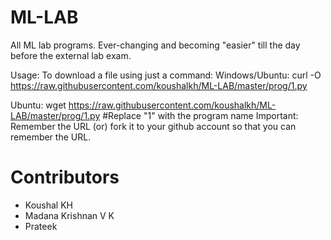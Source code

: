 
# ML-LAB

All ML lab programs. Ever-changing and becoming "easier" till the day before the external lab exam.

Usage:
To download a file using just a command:
Windows/Ubuntu:
    curl -O https://raw.githubusercontent.com/koushalkh/ML-LAB/master/prog/1.py
    
Ubuntu:
    wget https://raw.githubusercontent.com/koushalkh/ML-LAB/master/prog/1.py
#Replace "1" with the program name
Important:
Remember the URL (or)
     fork it to your github account so that you can remember the URL. 
# Contributors

* Koushal KH
* Madana Krishnan V K
* Prateek